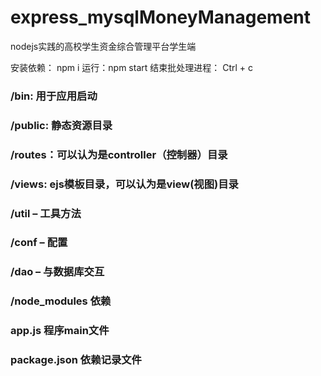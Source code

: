 # express_mysqlMoneyManagement
nodejs实践的高校学生资金综合管理平台学生端

安装依赖： npm i
运行：npm start
结束批处理进程： Ctrl + c

### /bin: 用于应用启动
### /public: 静态资源目录
### /routes：可以认为是controller（控制器）目录
### /views: ejs模板目录，可以认为是view(视图)目录

### /util – 工具方法
### /conf – 配置
### /dao – 与数据库交互
### /node_modules 依赖
### app.js 程序main文件
### package.json 依赖记录文件
